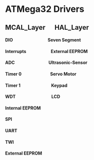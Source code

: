 # ATMega32 Drivers  

## MCAL_Layer &nbsp;&nbsp;&nbsp;&nbsp; HAL_Layer
#### DIO         &nbsp;&nbsp;&nbsp;&nbsp;&nbsp;&nbsp;&nbsp;&nbsp;&nbsp;&nbsp;&nbsp;&nbsp;&nbsp;&nbsp;&nbsp;&nbsp;&nbsp;&nbsp;&nbsp;&nbsp;&nbsp;&nbsp;&nbsp;&nbsp;&nbsp;&nbsp;&nbsp;&nbsp;&nbsp;&nbsp;&nbsp;&nbsp;     Seven Segment
#### Interrupts &nbsp;&nbsp;&nbsp;&nbsp;&nbsp;&nbsp;&nbsp;&nbsp;&nbsp;&nbsp;&nbsp;&nbsp;&nbsp;&nbsp;&nbsp;&nbsp;&nbsp;&nbsp;&nbsp;&nbsp;&nbsp;&nbsp;     External EEPROM
#### ADC      &nbsp;&nbsp;&nbsp;&nbsp;&nbsp;&nbsp;&nbsp;&nbsp;&nbsp;&nbsp;&nbsp;&nbsp;&nbsp;&nbsp;&nbsp;&nbsp;&nbsp;&nbsp;&nbsp;&nbsp;&nbsp;&nbsp;&nbsp;&nbsp;&nbsp;&nbsp;&nbsp;&nbsp;&nbsp;&nbsp;&nbsp;     Ultrasonic-Sensor
#### Timer 0    &nbsp;&nbsp;&nbsp;&nbsp;&nbsp;&nbsp;&nbsp;&nbsp;&nbsp;&nbsp;&nbsp;&nbsp;&nbsp;&nbsp;&nbsp;&nbsp;&nbsp;&nbsp;&nbsp;&nbsp;&nbsp;&nbsp;&nbsp;&nbsp;&nbsp;&nbsp;   Servo Motor
#### Timer 1    &nbsp;&nbsp;&nbsp;&nbsp;&nbsp;&nbsp;&nbsp;&nbsp;&nbsp;&nbsp;&nbsp;&nbsp;&nbsp;&nbsp;&nbsp;&nbsp;&nbsp;&nbsp;&nbsp;&nbsp;&nbsp;&nbsp;&nbsp;&nbsp;&nbsp;&nbsp;&nbsp;&nbsp;   Keypad
#### WDT         &nbsp;&nbsp;&nbsp; &nbsp;&nbsp;&nbsp;&nbsp;&nbsp;&nbsp;&nbsp;&nbsp;&nbsp;&nbsp;&nbsp;&nbsp;&nbsp;&nbsp;&nbsp;&nbsp;&nbsp;&nbsp;&nbsp;&nbsp;&nbsp;&nbsp;&nbsp;&nbsp;&nbsp;&nbsp;&nbsp;&nbsp;&nbsp;   LCD
#### Internal EEPROM
#### SPI
#### UART
#### TWI
#### External EEPROM

